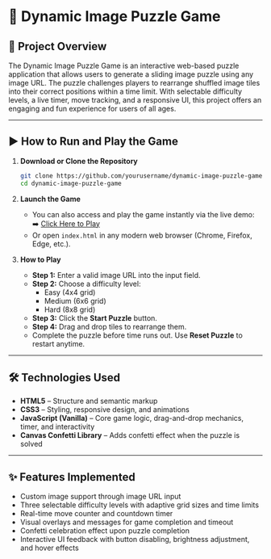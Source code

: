 # 🧩 Dynamic Image Puzzle Game

## 📌 Project Overview

The Dynamic Image Puzzle Game is an interactive web-based puzzle application that allows users to generate a sliding image puzzle using any image URL. The puzzle challenges players to rearrange shuffled image tiles into their correct positions within a time limit. With selectable difficulty levels, a live timer, move tracking, and a responsive UI, this project offers an engaging and fun experience for users of all ages.

---

## ▶️ How to Run and Play the Game

1. **Download or Clone the Repository**
   ```bash
   git clone https://github.com/yourusername/dynamic-image-puzzle-game.git
   cd dynamic-image-puzzle-game
   ```

2. **Launch the Game**
   - You can also access and play the game instantly via the live demo: ➡️  [ Click Here to Play ](https://ankitsaha0517.github.io/Dynamic-Image-Puzzle-Game/)
   - Or open `index.html` in any modern web browser (Chrome, Firefox, Edge, etc.).
   

3. **How to Play**
   - **Step 1:** Enter a valid image URL into the input field.
   - **Step 2:** Choose a difficulty level:
     - Easy (4x4 grid)
     - Medium (6x6 grid)
     - Hard (8x8 grid)
   - **Step 3:** Click the **Start Puzzle** button.
   - **Step 4:** Drag and drop tiles to rearrange them.
   - Complete the puzzle before time runs out. Use **Reset Puzzle** to restart anytime.

---

## 🛠 Technologies Used

- **HTML5** – Structure and semantic markup
- **CSS3** – Styling, responsive design, and animations
- **JavaScript (Vanilla)** – Core game logic, drag-and-drop mechanics, timer, and interactivity
- **Canvas Confetti Library** – Adds confetti effect when the puzzle is solved

---

## ✨ Features Implemented

- Custom image support through image URL input
- Three selectable difficulty levels with adaptive grid sizes and time limits
- Real-time move counter and countdown timer
- Visual overlays and messages for game completion and timeout
- Confetti celebration effect upon puzzle completion
- Interactive UI feedback with button disabling, brightness adjustment, and hover effects


